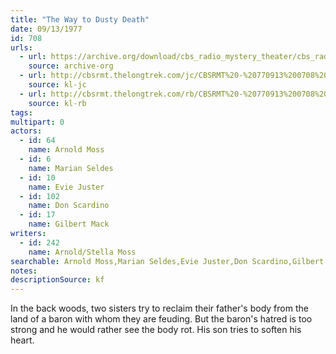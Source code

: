 ```yaml
---
title: "The Way to Dusty Death"
date: 09/13/1977
id: 708
urls: 
  - url: https://archive.org/download/cbs_radio_mystery_theater/cbs_radio_mystery_theater-0701-0750.zip/cbs_radio_mystery_theater-0701-0750%2Fcbsrmt_0708_the_way_to_dusty_death.mp3
    source: archive-org
  - url: http://cbsrmt.thelongtrek.com/jc/CBSRMT%20-%20770913%200708%20Way%20To%20Dusty%20Death%20vbr%20fb2_jc.mp3
    source: kl-jc
  - url: http://cbsrmt.thelongtrek.com/rb/CBSRMT%20-%20770913%200708%20The%20Way%20To%20Dusty%20Death_WLNH-FM_rb.mp3
    source: kl-rb
tags: 
multipart: 0
actors:  
  - id: 64
    name: Arnold Moss  
  - id: 6
    name: Marian Seldes  
  - id: 10
    name: Evie Juster  
  - id: 102
    name: Don Scardino  
  - id: 17
    name: Gilbert Mack
writers:  
  - id: 242
    name: Arnold/Stella Moss
searchable: Arnold Moss,Marian Seldes,Evie Juster,Don Scardino,Gilbert Mack Arnold/Stella Moss
notes: 
descriptionSource: kf
---
```

In the back woods, two sisters try to reclaim their father's body from the land of a baron with whom they are feuding. But the baron's hatred is too strong and he would rather see the body rot. His son tries to soften his heart.